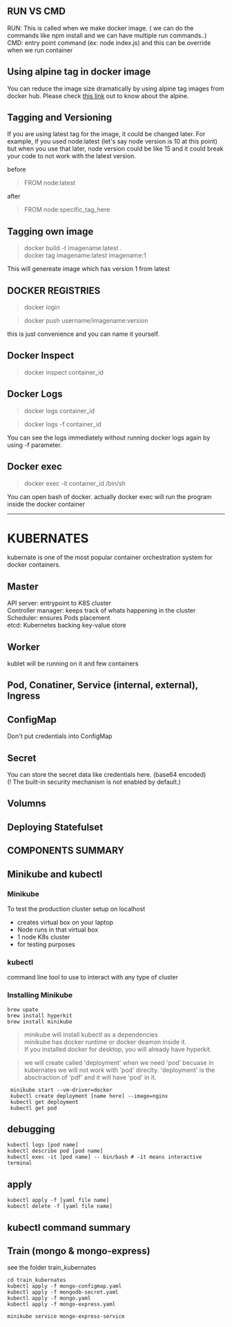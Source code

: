 ## RUN VS CMD
RUN: This is called when we make docker image. ( we can do the commands like npm install and we can have multiple run commands..)  
CMD: entry point command (ex: node index.js) and this can be override when we run container

## Using alpine tag in docker image
You can reduce the image size dramatically by using alpine tag images from docker hub.
Please check [this link](https://alpinelinux.org/) out to know about the alpine.


## Tagging and Versioning
If you are using latest tag for the image, it could be changed later.
For example, if you used node:latest (let's say node version is 10 at this point)
but when you use that later, node version could be like 15 and it could break your code to not work with the latest version.

before
> FROM node:latest

after
> FROM node:specific_tag_here


## Tagging own image

> docker build -t imagename:latest .  
> docker tag imagename:latest imagename:1

This will genereate image which has version 1 from latest

## DOCKER REGISTRIES

> docker login  



> docker push username/imagename:version

this is just convenience and you can name it yourself.


## Docker Inspect

> docker inspect container_id

## Docker Logs
> docker logs container_id

> docker logs -f container_id

You can see the logs immediately without running docker logs again by using -f parameter.


## Docker exec
> docker exec -it container_id /bin/sh

You can open bash of docker. actually docker exec will run the program inside the docker container


--------
# KUBERNATES

kubernate is one of the most popular container orchestration system for docker containers.


## Master
API server: entrypoint to K8S cluster  
Controller manager: keeps  track of whats happening in the cluster
Scheduler: ensures Pods placement  
etcd: Kubernetes backing key-value store

## Worker
kublet will be running on it and few containers



## Pod, Conatiner, Service (internal, external), Ingress  
## ConfigMap
Don't put credentials into ConfigMap

## Secret
You can store the secret data like credentials here. (base64 encoded)  
(! The built-in security mechanism is not enabled by default.)

## Volumns


## Deploying Statefulset

## COMPONENTS SUMMARY

## Minikube and kubectl

### Minikube
To test the production cluster setup on localhost
- creates virtual box on your laptop  
- Node runs in that virtual box  
- 1 node K8s cluster  
- for testing purposes

### kubectl
command line tool to use to interact with any type of cluster

### Installing Minikube


```
brew upate
brew install hyperkit
brew install minikube
```
> minikube will install kubectl as a dependencies  
> minikube has docker runtime or docker deamon inside it.  
> If you installed docker for desktop, you will already have hyperkit.


> we will create called 'deployment' when we need 'pod' becuase in kubernates we will not work with 'pod' direclty. 'deployment' is the absctraction of 'pdf' and it will have 'pod' in it.

```shell
 minikube start --vm-driver=docker
 kubectl create deployment [name here] --image=nginx
 kubectl get deployment
 kubectl get pod
 ```
## debugging
```
kubectl logs [pod name]
kubectl describe pod [pod name] 
kubectl exec -it [pod name] -- bin/bash # -it means interactive terminal

```

## apply

```
kubectl apply -f [yaml file name]
kubectl delete -f [yaml file name]
```

## kubectl command summary



## Train (mongo & mongo-express)

see the folder train_kubernates

```
cd train_kubernates
kubectl apply -f mongo-configmap.yaml
kubectl apply -f mongodb-secret.yaml
kubectl apply -f mongo.yaml
kubectl apply -f mongo-express.yaml

minikube service mongo-express-service
```






























